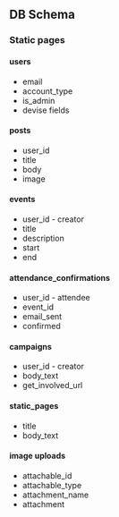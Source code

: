 
## DB Schema

### Static pages

#### users
  - email
  - account_type
  - is_admin
  - devise fields

####  posts
 - user_id
 - title
 - body
 - image

#### events
  - user_id - creator
  - title
  - description
  - start
  - end

#### attendance_confirmations
  - user_id - attendee
  - event_id
  - email_sent
  - confirmed

#### campaigns
  - user_id - creator
  - body_text
  - get_involved_url

#### static_pages
  - title
  - body_text

#### image uploads
  - attachable_id
  - attachable_type
  - attachment_name
  - attachment
